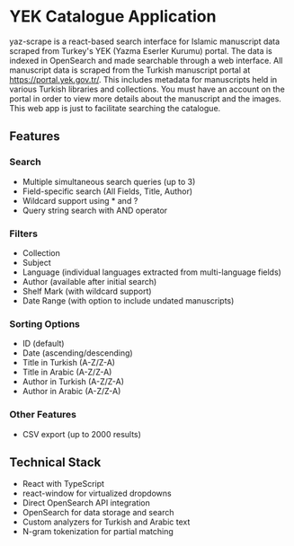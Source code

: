 # YEK Catalogue Application

yaz-scrape is a react-based search interface for Islamic manuscript data scraped from Turkey's YEK (Yazma Eserler Kurumu) portal. The data is indexed in OpenSearch and made searchable through a web interface. All manuscript data is scraped from the Turkish manuscript portal at https://portal.yek.gov.tr/. This includes metadata for manuscripts held in various Turkish libraries and collections. You must have an account on the portal in order to view more details about the manuscript and the images. This web app is just to facilitate searching the catalogue.

## Features

### Search
- Multiple simultaneous search queries (up to 3)
- Field-specific search (All Fields, Title, Author)
- Wildcard support using * and ?
- Query string search with AND operator

### Filters
- Collection
- Subject
- Language (individual languages extracted from multi-language fields)
- Author (available after initial search)
- Shelf Mark (with wildcard support)
- Date Range (with option to include undated manuscripts)

### Sorting Options
- ID (default)
- Date (ascending/descending)
- Title in Turkish (A-Z/Z-A)
- Title in Arabic (A-Z/Z-A)
- Author in Turkish (A-Z/Z-A)
- Author in Arabic (A-Z/Z-A)

### Other Features
- CSV export (up to 2000 results)

## Technical Stack

- React with TypeScript
- react-window for virtualized dropdowns
- Direct OpenSearch API integration
- OpenSearch for data storage and search
- Custom analyzers for Turkish and Arabic text
- N-gram tokenization for partial matching